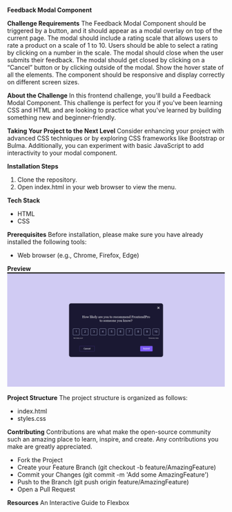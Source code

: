 **Feedback Modal Component**

**Challenge Requirements**
The Feedback Modal Component should be triggered by a button, and it should appear as a modal overlay on top of the current page. The modal should include a rating scale that allows users to rate a product on a scale of 1 to 10. Users should be able to select a rating by clicking on a number in the scale. The modal should close when the user submits their feedback. The modal should get closed by clicking on a “Cancel” button or by clicking outside of the modal. Show the hover state of all the elements. The component should be responsive and display correctly on different screen sizes.

**About the Challenge**
In this frontend challenge, you'll build a Feedback Modal Component. This challenge is perfect for you if you've been learning CSS and HTML and are looking to practice what you've learned by building something new and beginner-friendly.

**Taking Your Project to the Next Level**
Consider enhancing your project with advanced CSS techniques or by exploring CSS frameworks like Bootstrap or Bulma. Additionally, you can experiment with basic JavaScript to add interactivity to your modal component.

**Installation Steps**
1. Clone the repository.
2. Open index.html in your web browser to view the menu.

**Tech Stack**
- HTML
- CSS

**Prerequisites**
Before installation, please make sure you have already installed the following tools:

- Web browser (e.g., Chrome, Firefox, Edge)

**Preview**
![Project Preview](preview.png)

**Project Structure**
The project structure is organized as follows:

- index.html
- styles.css

**Contributing**
Contributions are what make the open-source community such an amazing place to learn, inspire, and create. Any contributions you make are greatly appreciated.

- Fork the Project
- Create your Feature Branch (git checkout -b feature/AmazingFeature)
- Commit your Changes (git commit -m 'Add some AmazingFeature')
- Push to the Branch (git push origin feature/AmazingFeature)
- Open a Pull Request

**Resources**
An Interactive Guide to Flexbox
